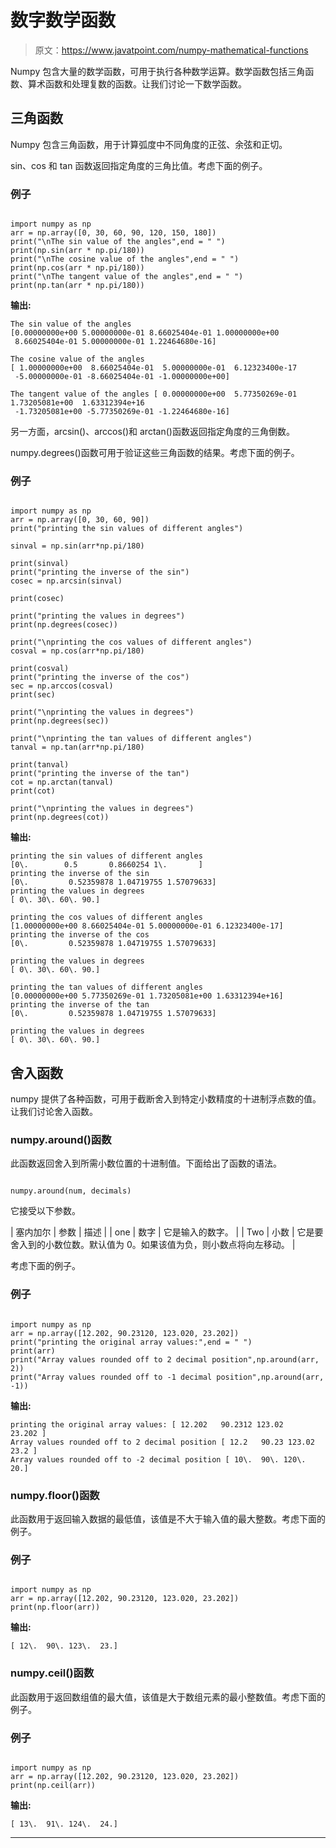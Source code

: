 # 数字数学函数

> 原文：<https://www.javatpoint.com/numpy-mathematical-functions>

Numpy 包含大量的数学函数，可用于执行各种数学运算。数学函数包括三角函数、算术函数和处理复数的函数。让我们讨论一下数学函数。

## 三角函数

Numpy 包含三角函数，用于计算弧度中不同角度的正弦、余弦和正切。

sin、cos 和 tan 函数返回指定角度的三角比值。考虑下面的例子。

### 例子

```

import numpy as np
arr = np.array([0, 30, 60, 90, 120, 150, 180])
print("\nThe sin value of the angles",end = " ")
print(np.sin(arr * np.pi/180))
print("\nThe cosine value of the angles",end = " ")
print(np.cos(arr * np.pi/180))
print("\nThe tangent value of the angles",end = " ")
print(np.tan(arr * np.pi/180))

```

**输出:**

```
The sin value of the angles 
[0.00000000e+00 5.00000000e-01 8.66025404e-01 1.00000000e+00
 8.66025404e-01 5.00000000e-01 1.22464680e-16]

The cosine value of the angles 
[ 1.00000000e+00  8.66025404e-01  5.00000000e-01  6.12323400e-17
 -5.00000000e-01 -8.66025404e-01 -1.00000000e+00]

The tangent value of the angles [ 0.00000000e+00  5.77350269e-01  1.73205081e+00  1.63312394e+16
 -1.73205081e+00 -5.77350269e-01 -1.22464680e-16]

```

另一方面，arcsin()、arccos()和 arctan()函数返回指定角度的三角倒数。

numpy.degrees()函数可用于验证这些三角函数的结果。考虑下面的例子。

### 例子

```

import numpy as np
arr = np.array([0, 30, 60, 90])
print("printing the sin values of different angles")

sinval = np.sin(arr*np.pi/180)

print(sinval)
print("printing the inverse of the sin")
cosec = np.arcsin(sinval)

print(cosec)

print("printing the values in degrees")
print(np.degrees(cosec))

print("\nprinting the cos values of different angles")
cosval = np.cos(arr*np.pi/180)

print(cosval)
print("printing the inverse of the cos")
sec = np.arccos(cosval)
print(sec)

print("\nprinting the values in degrees")
print(np.degrees(sec))

print("\nprinting the tan values of different angles")
tanval = np.tan(arr*np.pi/180)

print(tanval)
print("printing the inverse of the tan")
cot = np.arctan(tanval)
print(cot)

print("\nprinting the values in degrees")
print(np.degrees(cot))

```

**输出:**

```
printing the sin values of different angles
[0\.        0.5       0.8660254 1\.       ]
printing the inverse of the sin
[0\.         0.52359878 1.04719755 1.57079633]
printing the values in degrees
[ 0\. 30\. 60\. 90.]

printing the cos values of different angles
[1.00000000e+00 8.66025404e-01 5.00000000e-01 6.12323400e-17]
printing the inverse of the cos
[0\.         0.52359878 1.04719755 1.57079633]

printing the values in degrees
[ 0\. 30\. 60\. 90.]

printing the tan values of different angles
[0.00000000e+00 5.77350269e-01 1.73205081e+00 1.63312394e+16]
printing the inverse of the tan
[0\.         0.52359878 1.04719755 1.57079633]

printing the values in degrees
[ 0\. 30\. 60\. 90.]

```

## 舍入函数

numpy 提供了各种函数，可用于截断舍入到特定小数精度的十进制浮点数的值。让我们讨论舍入函数。

### numpy.around()函数

此函数返回舍入到所需小数位置的十进制值。下面给出了函数的语法。

```

numpy.around(num, decimals)

```

它接受以下参数。

| 塞内加尔 | 参数 | 描述 |
| one | 数字 | 它是输入的数字。 |
| Two | 小数 | 它是要舍入到的小数位数。默认值为 0。如果该值为负，则小数点将向左移动。 |

考虑下面的例子。

### 例子

```

import numpy as np
arr = np.array([12.202, 90.23120, 123.020, 23.202])
print("printing the original array values:",end = " ")
print(arr)
print("Array values rounded off to 2 decimal position",np.around(arr, 2))
print("Array values rounded off to -1 decimal position",np.around(arr, -1))

```

**输出:**

```
printing the original array values: [ 12.202   90.2312 123.02    23.202 ]
Array values rounded off to 2 decimal position [ 12.2   90.23 123.02  23.2 ]
Array values rounded off to -2 decimal position [ 10\.  90\. 120\.  20.]

```

### numpy.floor()函数

此函数用于返回输入数据的最低值，该值是不大于输入值的最大整数。考虑下面的例子。

### 例子

```

import numpy as np
arr = np.array([12.202, 90.23120, 123.020, 23.202])
print(np.floor(arr))

```

**输出:**

```
[ 12\.  90\. 123\.  23.]

```

### numpy.ceil()函数

此函数用于返回数组值的最大值，该值是大于数组元素的最小整数值。考虑下面的例子。

### 例子

```

import numpy as np
arr = np.array([12.202, 90.23120, 123.020, 23.202])
print(np.ceil(arr))

```

**输出:**

```
[ 13\.  91\. 124\.  24.]

```

* * *